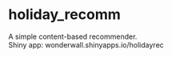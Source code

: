 # holiday_recomm
A simple content-based recommender. <br >
Shiny app: wonderwall.shinyapps.io/holidayrec
